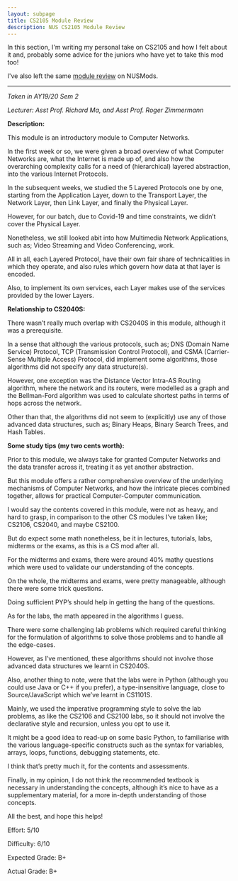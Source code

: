 ```yaml
---
layout: subpage
title: CS2105 Module Review
description: NUS CS2105 Module Review
---
```


In this section, I'm writing my personal take on CS2105 and how I felt about it and, probably some
advice for the juniors who have yet to take this mod too!

I've also left the same [module review](https://nusmods.com/modules/CS2105/introduction-to-computer-networks)
on NUSMods.

---

_Taken in AY19/20 Sem 2_

_Lecturer: Asst Prof. Richard Ma, and Asst Prof. Roger Zimmermann_

**Description:**

This module is an introductory module to Computer Networks.

In the first week or so, we were given a broad overview of what Computer Networks are, what
the Internet is made up of, and also how the overarching complexity calls for a need of
(hierarchical) layered abstraction, into the various Internet Protocols.

In the subsequent weeks, we studied the 5 Layered Protocols one by one, starting
from the Application Layer, down to the Transport Layer, the Network Layer,
then Link Layer, and finally the Physical Layer.

However, for our batch, due to Covid-19 and time constraints, we didn’t cover
the Physical Layer.

Nonetheless, we still looked abit into how Multimedia Network Applications, such as;
Video Streaming and Video Conferencing, work.

All in all, each Layered Protocol, have their own fair share of technicalities in
which they operate, and also rules which govern how data at that layer is encoded.

Also, to implement its own services, each Layer makes use of the services
provided by the lower Layers.

**Relationship to CS2040S:**

There wasn’t really much overlap with CS2040S in this module, although it was a
prerequisite.

In a sense that although the various protocols, such as; DNS (Domain Name Service)
Protocol, TCP (Transmission Control Protocol), and CSMA (Carrier-Sense Multiple Access)
Protocol, did implement some algorithms, those algorithms did not specify any data
structure(s).

However, one exception was the Distance Vector Intra-AS Routing algorithm, where
the network and its routers, were modelled as a graph and the Bellman-Ford
algorithm was used to calculate shortest paths in terms of hops across the network.

Other than that, the algorithms did not seem to (explicitly) use any of those
advanced data structures, such as; Binary Heaps, Binary Search Trees, and Hash Tables.

**Some study tips (my two cents worth):**

Prior to this module, we always take for granted Computer Networks and the
data transfer across it, treating it as yet another abstraction.

But this module offers a rather comprehensive overview of the underlying
mechanisms of Computer Networks, and how the intricate pieces combined together,
allows for practical Computer-Computer communication.

I would say the contents covered in this module, were not as heavy, and hard to
grasp, in comparison to the other CS modules I’ve taken like; CS2106, CS2040,
and maybe CS2100.

But do expect some math nonetheless, be it in lectures, tutorials, labs,
midterms or the exams, as this is a CS mod after all.

For the midterms and exams, there were around 40% mathy questions which were
used to validate our understanding of the concepts.

On the whole, the midterms and exams, were pretty manageable, although
there were some trick questions.

Doing sufficient PYP’s should help in getting the hang of the questions.

As for the labs, the math appeared in the algorithms I guess.

There were some challenging lab problems which required careful thinking for the
formulation of algorithms to solve those problems and to handle all the edge-cases.

However, as I’ve mentioned, these algorithms should not involve those advanced data
structures we learnt in CS2040S.

Also, another thing to note, were that the labs were in Python (although you could
use Java or C++ if you prefer), a type-insensitive language, close to Source/JavaScript
which we’ve learnt in CS1101S.

Mainly, we used the imperative programming style to solve the lab problems, as like
the CS2106 and CS2100 labs, so it should not involve the declarative style and
recursion, unless you opt to use it.

It might be a good idea to read-up on some basic Python, to familiarise with the
various language-specific constructs such as the syntax for variables, arrays,
loops, functions, debugging statements, etc.

I think that’s pretty much it, for the contents and assessments.

Finally, in my opinion, I do not think the recommended textbook is necessary in
understanding the concepts, although it’s nice to have as a supplementary material,
for a more in-depth understanding of those concepts.

All the best, and hope this helps!

Effort: 5/10

Difficulty: 6/10

Expected Grade: B+

Actual Grade: B+
